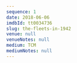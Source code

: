 ```yaml
---
sequence: 1
date: 2018-06-06
imdbId: tt0034736
slug: the-fleets-in-1942
venue: null
venueNotes: null
medium: TCM
mediumNotes: null
---
```


